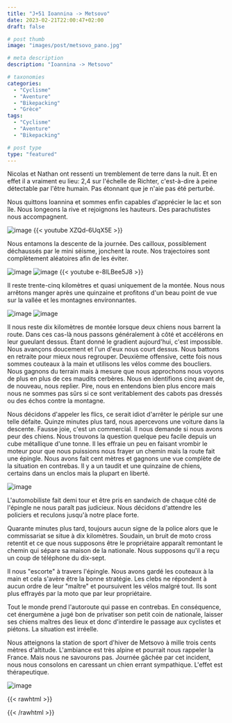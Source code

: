 ```yaml
---
title: "J+51 Ioannina -> Metsovo"
date: 2023-02-21T22:00:47+02:00
draft: false

# post thumb
image: "images/post/metsovo_pano.jpg"

# meta description
description: "Ioannina -> Metsovo"

# taxonomies
categories:
  - "Cyclisme" 
  - "Aventure" 
  - "Bikepacking"
  - "Grèce" 
tags:
  - "Cyclisme" 
  - "Aventure" 
  - "Bikepacking" 

# post type
type: "featured"
---
```


Nicolas et Nathan ont ressenti un tremblement de terre dans la nuit. Et en effet il a vraiment eu lieu: 2,4 sur l'échelle de Richter, c'est-à-dire à peine détectable par l'être humain. Pas étonnant que je n'aie pas été perturbé. 

Nous quittons Ioannina et sommes enfin capables d'apprécier le lac et son île. Nous longeons la rive et rejoignons les hauteurs. Des parachutistes nous accompagnent. 

![image](../../images/post/metsovo_lac.jpg)
{{< youtube XZQd-6UqX5E >}} 

Nous entamons la descente de la journée. Des cailloux, possiblement déchaussés par le mini séisme, jonchent la route. Nos trajectoires sont complètement aléatoires afin de les éviter. 

![image](../../images/post/metsovo_aero.jpg)
![image](../../images/post/metsovo_cailloux.jpg)
{{< youtube e-8lLBee5J8 >}} 

Il reste trente-cinq kilomètres et quasi uniquement de la montée. Nous nous arrêtons manger après une quinzaine et profitons d'un beau point de vue sur la vallée et les montagnes environnantes. 

![image](../../images/post/metsovo_lit.jpg)
![image](../../images/post/metsovo_montagne.jpg)

Il nous reste dix kilomètres de montée lorsque deux chiens nous barrent la route. Dans ces cas-là nous passons généralement à côté et accélérons en leur gueulant dessus. Étant donné le gradient aujourd'hui, c'est impossible. Nous avançons doucement et l'un d'eux nous court dessus. Nous battons en retraite pour mieux nous regrouper. Deuxième offensive, cette fois nous sommes couteaux à la main et utilisons les vélos comme des boucliers. Nous gagnons du terrain mais à mesure que nous approchons nous voyons de plus en plus de ces maudits cerbères. Nous en identifions cinq avant de, de nouveau, nous replier. Pire, nous en entendons bien plus encore mais nous ne sommes pas sûrs si ce sont veritablement des cabots pas dressés ou des échos contre la montagne. 

Nous décidons d'appeler les flics, ce serait idiot d'arrêter le périple sur une telle défaite. Quinze minutes plus tard, nous apercevons une voiture dans la descente. Fausse joie, c'est un commercial. Il nous demande si nous avons peur des chiens. Nous trouvons la question quelque peu facile depuis un cube métallique d'une tonne. Il les effraie un peu en faisant vrombir le moteur pour que nous puissions nous frayer un chemin mais la route fait une épingle. Nous avons fait cent mètres et gagnons une vue complète de la situation en contrebas. Il y a un taudit et une quinzaine de chiens, certains dans un enclos mais la plupart en liberté. 

![image](../../images/post/metsovo_maison.jpg)

L'automobiliste fait demi tour et être pris en sandwich de chaque côté de l'épingle ne nous paraît pas judicieux. Nous décidons d'attendre les policiers et reculons jusqu'à notre place forte. 

Quarante minutes plus tard, toujours aucun signe de la police alors que le commissariat se situe à dix kilomètres. Soudain, un bruit de moto cross retentit et ce que nous supposons être le propriétaire apparaît remontant le chemin qui sépare sa maison de la nationale. Nous supposons qu'il a reçu un coup de téléphone du dix-sept. 

Il nous "escorte" à travers l'épingle. Nous avons gardé les couteaux à la main et cela s'avère être la bonne stratégie.  Les clebs ne répondent à aucun ordre de leur "maître" et poursuivent les vélos malgré tout. Ils sont plus effrayés par la moto que par leur propriétaire. 

Tout le monde prend l'autoroute qui passe en contrebas. En conséquence, cet énergumène a jugé bon de privatiser son petit coin de nationale, laisser ses chiens maîtres des lieux et donc d'interdire le passage aux cyclistes et piétons. La situation est irréelle. 

Nous atteignons la station de sport d'hiver de Metsovo à mille trois cents mètres d'altitude. L'ambiance est très alpine et pourrait nous rappeler la France. Mais nous ne savourons pas. Journée gâchée par cet incident, nous nous consolons en caressant un chien errant sympathique. L'effet est thérapeutique. 

![image](../../images/post/metsovo_ville.jpg)

{{< rawhtml >}}
<div class="strava-embed-placeholder" data-embed-type="activity" data-embed-id="8599781643"></div><script src="https://strava-embeds.com/embed.js"></script>
{{< /rawhtml >}}
